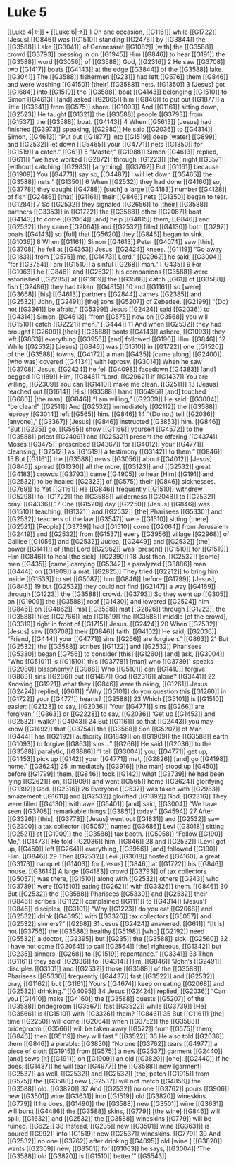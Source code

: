 # Luke 5
[[Luke 4|←]] • [[Luke 6|→]]
1 On one occasion, [[G1161]] while [[G1722]] [Jesus] [[G846]] was [[G1510]] standing [[G2476]] by [[G3844]] the [[G3588]] Lake [[G3041]] of Gennesaret [[G1082]] [with] the [[G3588]] crowd [[G3793]] pressing in on [[G1945]] Him [[G846]] to hear [[G191]] the [[G3588]] word [[G3056]] of [[G3588]] God, [[G2316]] 
2 He saw [[G3708]] two [[G1417]] boats [[G4143]] at the edge [[G3844]] of the [[G3588]] lake. [[G3041]] The [[G3588]] fishermen [[G231]] had left [[G576]] them [[G846]] and were washing [[G4150]] [their] [[G3588]] nets. [[G1350]] 
3 [Jesus] got [[G1684]] into [[G1519]] the [[G3588]] boat [[G4143]] belonging [[G1510]] to Simon [[G4613]] [and] asked [[G2065]] him [[G846]] to put out [[G1877]] a little [[G3641]] from [[G575]] shore. [[G1093]] And [[G1161]] sitting down, [[G2523]] He taught [[G1321]] the [[G3588]] people [[G3793]] from [[G1537]] the [[G3588]] boat. [[G4143]] 
4 When [[G5613]] [Jesus] had finished [[G3973]] speaking, [[G2980]] He said [[G2036]] to [[G4314]] Simon, [[G4613]] “Put out [[G1877]] into [[G1519]] deep [water] [[G899]] and [[G2532]] let down [[G5465]] your [[G4771]] nets [[G1350]] for [[G1519]] a catch.” [[G61]] 
5 “Master,” [[G1988]] Simon [[G4613]] replied, [[G611]] “we have worked [[G2872]] through [[G1223]] [the] night [[G3571]] [without] catching [[G2983]] [anything]. [[G3762]] But [[G1161]] because [[G1909]] You [[G4771]] say so, [[G4487]] I will let down [[G5465]] the [[G3588]] nets.” [[G1350]] 
6 When [[G2532]] they had done [[G4160]] so, [[G3778]] they caught [[G4788]] [such] a large [[G4183]] number [[G4128]] of fish [[G2486]] [that] [[G1161]] their [[G846]] nets [[G1350]] began to tear. [[G1284]] 
7 So [[G2532]] they signaled [[G2656]] to [their] [[G3588]] partners [[G3353]] in [[G1722]] the [[G3588]] other [[G2087]] boat [[G4143]] to come [[G2064]] [and] help [[G4815]] them, [[G846]] and [[G2532]] they came [[G2064]] and [[G2532]] filled [[G4130]] both [[G297]] boats [[G4143]] so [full] that [[G5620]] they [[G846]] began to sink. [[G1036]] 
8 When [[G1161]] Simon [[G4613]] Peter [[G4074]] saw [this], [[G3708]] he fell at [[G4363]] Jesus’ [[G2424]] knees. [[G1119]] “Go away [[G1831]] from [[G575]] me, [[G1473]] Lord,” [[G2962]] he said, [[G3004]] “for [[G3754]] I am [[G1510]] a sinful [[G268]] man.” [[G435]] 
9 For [[G1063]] he [[G846]] and [[G2532]] his companions [[G3588]] were astonished [[G2285]] at [[G1909]] the [[G3588]] catch [[G61]] of [[G3588]] fish [[G2486]] they had taken, [[G4815]] 
10 and [[G1161]] so [were] [[G3668]] [his] [[G4613]] partners [[G2844]] James [[G2385]] and [[G2532]] John, [[G2491]] [the] sons [[G5207]] of Zebedee. [[G2199]] “{Do} not [[G3361]] be afraid,” [[G5399]] Jesus [[G2424]] said [[G2036]] to [[G4314]] Simon, [[G4613]] “from [[G575]] now on [[G3568]] you will [[G1510]] catch [[G2221]] men.” [[G444]] 
11 And when [[G2532]] they had brought [[G2609]] [their] [[G3588]] boats [[G4143]] ashore, [[G1093]] they left [[G863]] everything [[G3956]] [and] followed [[G190]] Him. [[G846]] 
12 While [[G2532]] [Jesus] [[G846]] was [[G1510]] in [[G1722]] one [[G1520]] of the [[G3588]] towns, [[G4172]] a man [[G435]] [came along] [[G2400]] [who was] covered [[G4134]] with leprosy. [[G3014]] When he saw [[G3708]] Jesus, [[G2424]] he fell [[G4098]] facedown [[G4383]] [and] begged [[G1189]] Him, [[G846]] “Lord, [[G2962]] if [[G1437]] You are willing, [[G2309]] You can [[G1410]] make me clean. [[G2511]] 
13 [Jesus] reached out [[G1614]] [His] [[G3588]] hand [[G5495]] [and] touched [[G680]] [the man]. [[G846]] “I am willing,” [[G2309]] He said, [[G3004]] “be clean!” [[G2511]] And [[G2532]] immediately [[G2112]] the [[G3588]] leprosy [[G3014]] left [[G565]] him. [[G846]] 
14 “{Do not} tell [[G2036]] [anyone],” [[G3367]] [Jesus] [[G846]] instructed [[G3853]] him. [[G846]] “But [[G235]] go, [[G565]] show [[G1166]] yourself [[G4572]] to the [[G3588]] priest [[G2409]] and [[G2532]] present the offering [[G4374]] Moses [[G3475]] prescribed [[G4367]] for [[G4012]] your [[G4771]] cleansing, [[G2512]] as [[G1519]] a testimony [[G3142]] to them.” [[G846]] 
15 But [[G1161]] the [[G3588]] news [[G3056]] about [[G4012]] [Jesus] [[G846]] spread [[G1330]] all the more, [[G3123]] and [[G2532]] great [[G4183]] crowds [[G3793]] came [[G4905]] to hear [Him] [[G191]] and [[G2532]] to be healed [[G2323]] of [[G575]] their [[G846]] sicknesses. [[G769]] 
16 Yet [[G1161]] He [[G846]] frequently [[G1510]] withdrew [[G5298]] to [[G1722]] the [[G3588]] wilderness [[G2048]] to [[G2532]] pray. [[G4336]] 
17 One [[G1520]] day [[G2250]] [Jesus] [[G846]] was [[G1510]] teaching, [[G1321]] and [[G2532]] [the] Pharisees [[G5330]] and [[G2532]] teachers of the law [[G3547]] were [[G1510]] sitting [there]. [[G2521]] [People] [[G3739]] had [[G1510]] come [[G2064]] from Jerusalem [[G2419]] and [[G2532]] from [[G1537]] every [[G3956]] village [[G2968]] of Galilee [[G1056]] and [[G2532]] Judea, [[G2449]] and [[G2532]] [the] power [[G1411]] of [the] Lord [[G2962]] was [present] [[G1510]] for [[G1519]] Him [[G846]] to heal [the sick]. [[G2390]] 
18 Just then, [[G2532]] [some] men [[G435]] [came] carrying [[G5342]] a paralyzed [[G3886]] man [[G444]] on [[G1909]] a mat. [[G2825]] They tried [[G2212]] to bring him inside [[G1533]] to set [[G5087]] him [[G846]] before [[G1799]] [Jesus], [[G846]] 
19 but [[G2532]] they could not find [[G2147]] a way [[G4169]] through [[G1223]] the [[G3588]] crowd. [[G3793]] So they went up [[G305]] on [[G1909]] the [[G3588]] roof [[G1430]] and lowered [[G2524]] him [[G846]] on [[G4862]] [his] [[G3588]] mat [[G2826]] through [[G1223]] the [[G3588]] tiles [[G2766]] into [[G1519]] the [[G3588]] middle [of the crowd], [[G3319]] right in front of [[G1715]] Jesus. [[G2424]] 
20 When [[G2532]] [Jesus] saw [[G3708]] their [[G846]] faith, [[G4102]] He said, [[G2036]] “Friend, [[G444]] your [[G4771]] sins [[G266]] are forgiven.” [[G863]] 
21 But [[G2532]] the [[G3588]] scribes [[G1122]] and [[G2532]] Pharisees [[G5330]] began [[G756]] to consider [this] [[G1260]] [and] ask, [[G3004]] “Who [[G5101]] is [[G1510]] this [[G3778]] [man] who [[G3739]] speaks [[G2980]] blasphemy? [[G988]] Who [[G5101]] can [[G1410]] forgive [[G863]] sins [[G266]] but [[G1487]] God [[G2316]] alone? [[G3441]] 
22 Knowing [[G1921]] what they [[G846]] were thinking, [[G1261]] Jesus [[G2424]] replied, [[G611]] “Why [[G5101]] do you question this [[G1260]] in [[G1722]] your [[G4771]] hearts? [[G2588]] 
23 Which [[G5101]] is [[G1510]] easier: [[G2123]] to say, [[G2036]] ‘Your [[G4771]] sins [[G266]] are forgiven,’ [[G863]] or [[G2228]] to say, [[G2036]] ‘Get up [[G1453]] and [[G2532]] walk?’ [[G4043]] 
24 But [[G1161]] so that [[G2443]] you may know [[G1492]] that [[G3754]] the [[G3588]] Son [[G5207]] of Man [[G444]] has [[G2192]] authority [[G1849]] on [[G1909]] the [[G3588]] earth [[G1093]] to forgive [[G863]] sins...” [[G266]] He said [[G2036]] to the [[G3588]] paralytic, [[G3886]] “I tell [[G3004]] you, [[G4771]] get up, [[G1453]] pick up [[G142]] your [[G4771]] mat, [[G2826]] [and] go [[G4198]] home.” [[G3624]] 
25 Immediately [[G3916]] [the man] stood up [[G450]] before [[G1799]] them, [[G846]] took [[G142]] what [[G3739]] he had been lying [[G2621]] on, [[G1909]] and went [[G565]] home [[G3624]] glorifying [[G1392]] God. [[G2316]] 
26 Everyone [[G537]] was taken with [[G2983]] amazement [[G1611]] and [[G2532]] glorified [[G1392]] God. [[G2316]] They were filled [[G4130]] with awe [[G5401]] [and] said, [[G3004]] “We have seen [[G3708]] remarkable things [[G3861]] today.” [[G4594]] 
27 After [[G3326]] [this], [[G3778]] [Jesus] went out [[G1831]] and [[G2532]] saw [[G2300]] a tax collector [[G5057]] named [[G3686]] Levi [[G3018]] sitting [[G2521]] at [[G1909]] the [[G3588]] tax booth. [[G5058]] “Follow [[G190]] Me,” [[G1473]] He told [[G2036]] him, [[G846]] 
28 and [[G2532]] [Levi] got up, [[G450]] left [[G2641]] everything, [[G3956]] [and] followed [[G190]] Him. [[G846]] 
29 Then [[G2532]] Levi [[G3018]] hosted [[G4160]] a great [[G3173]] banquet [[G1403]] for [Jesus] [[G846]] at [[G1722]] his [[G846]] house. [[G3614]] A large [[G4183]] crowd [[G3793]] of tax collectors [[G5057]] was there, [[G1510]] along with [[G2532]] others [[G243]] who [[G3739]] were [[G1510]] eating [[G2621]] with [[G3326]] them. [[G846]] 
30 But [[G2532]] the [[G3588]] Pharisees [[G5330]] and [[G2532]] their [[G846]] scribes [[G1122]] complained [[G1111]] to [[G4314]] [Jesus’] [[G846]] disciples, [[G3101]] “Why [[G1223]] do you eat [[G2068]] and [[G2532]] drink [[G4095]] with [[G3326]] tax collectors [[G5057]] and [[G2532]] sinners?” [[G268]] 
31 Jesus [[G2424]] answered, [[G611]] “[It is] not [[G3756]] the [[G3588]] healthy [[G5198]] [who] [[G2192]] need [[G5532]] a doctor, [[G2395]] but [[G235]] the [[G3588]] sick. [[G2560]] 
32 I have not come [[G2064]] to call [[G2564]] [the] righteous, [[G1342]] but [[G235]] sinners, [[G268]] to [[G1519]] repentance.” [[G3341]] 
33 Then [[G1161]] they said [[G2036]] to [[G4314]] Him, [[G846]] “John’s [[G2491]] disciples [[G3101]] and [[G2532]] those [[G3588]] of the [[G3588]] Pharisees [[G5330]] frequently [[G4437]] fast [[G3522]] and [[G2532]] pray, [[G1162]] but [[G1161]] Yours [[G4674]] keep on eating [[G2068]] and [[G2532]] drinking.” [[G4095]] 
34 Jesus [[G2424]] replied, [[G2036]] “Can you [[G1410]] make [[G4160]] the [[G3588]] guests [[G5207]] of the [[G3588]] bridegroom [[G3567]] fast [[G3522]] while [[G3739]] [He] [[G3566]] is [[G1510]] with [[G3326]] them? [[G846]] 
35 But [[G1161]] [the] time [[G2250]] will come [[G2064]] when [[G3752]] the [[G3588]] bridegroom [[G3566]] will be taken away [[G522]] from [[G575]] them; [[G846]] then [[G5119]] they will fast.” [[G3522]] 
36 He also told [[G2036]] them [[G846]] a parable: [[G3850]] “No one [[G3762]] tears [[G4977]] a piece of cloth [[G1915]] from [[G575]] a new [[G2537]] garment [[G2440]] [and] sews [it] [[G1911]] on [[G1909]] an old [[G3820]] [one]. [[G2440]] If he does, [[G1487]] he will tear [[G4977]] the [[G3588]] new [garment] [[G2537]] as well, [[G2532]] and [[G2532]] [the] patch [[G1915]] from [[G575]] the [[G3588]] new [[G2537]] will not match [[G4856]] the [[G3588]] old. [[G3820]] 
37 And [[G2532]] no one [[G3762]] pours [[G906]] new [[G3501]] wine [[G3631]] into [[G1519]] old [[G3820]] wineskins. [[G779]] If he does, [[G1490]] the [[G3588]] new [[G3501]] wine [[G3631]] will burst [[G4486]] the [[G3588]] skins, [[G779]] [the wine] [[G846]] will spill, [[G1632]] and [[G2532]] the [[G3588]] wineskins [[G779]] will be ruined. [[G622]] 
38 Instead, [[G235]] new [[G3501]] wine [[G3631]] is poured [[G992]] into [[G1519]] new [[G2537]] wineskins. [[G779]] 
39 And [[G2532]] no one [[G3762]] after drinking [[G4095]] old [wine ] [[G3820]] wants [[G2309]] new, [[G3501]] for [[G1063]] he says, [[G3004]] ‘The [[G3588]] old [[G3820]] is [[G1510]] better.’” [[G5543]] 
